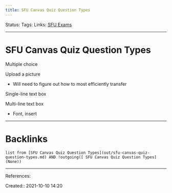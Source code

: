 ```yaml
---
title: SFU Canvas Quiz Question Types
---
```

Status: 
Tags: 
Links: [SFU Exams](out/sfu-exams.md)
___
# SFU Canvas Quiz Question Types
Multiple choice

Upload a picture
- Will need to figure out how to most efficiently transfer

Single-line text box

Multi-line text box
- Font, insert
___
# Backlinks
```dataview
list from [SFU Canvas Quiz Question Types](out/sfu-canvas-quiz-question-types.md) AND !outgoing([ SFU Canvas Quiz Question Types](None))
```
___
References:

Created:: 2021-10-10 14:20
